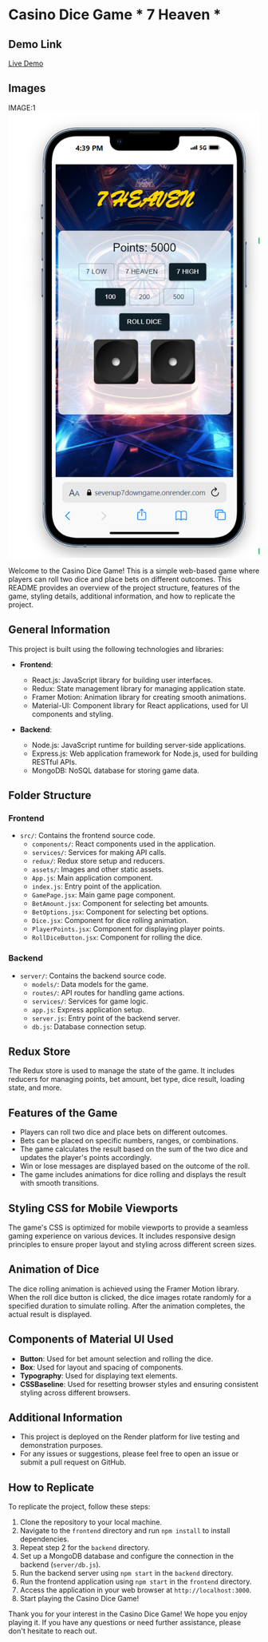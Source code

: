# Casino Dice Game * 7 Heaven *

## Demo Link

[Live Demo](https://sevenup7downgame.onrender.com)

## Images

IMAGE:1 ![alt text](image.png)







Welcome to the Casino Dice Game! This is a simple web-based game where players can roll two dice and place bets on different outcomes. This README provides an overview of the project structure, features of the game, styling details, additional information, and how to replicate the project.

## General Information

This project is built using the following technologies and libraries:

- **Frontend**:
  - React.js: JavaScript library for building user interfaces.
  - Redux: State management library for managing application state.
  - Framer Motion: Animation library for creating smooth animations.
  - Material-UI: Component library for React applications, used for UI components and styling.
  
- **Backend**:
  - Node.js: JavaScript runtime for building server-side applications.
  - Express.js: Web application framework for Node.js, used for building RESTful APIs.
  - MongoDB: NoSQL database for storing game data.

## Folder Structure

### Frontend
- `src/`: Contains the frontend source code.
  - `components/`: React components used in the application.
  - `services/`: Services for making API calls.
  - `redux/`: Redux store setup and reducers.
  - `assets/`: Images and other static assets.
  - `App.js`: Main application component.
  - `index.js`: Entry point of the application.
  - `GamePage.jsx`: Main game page component.
  - `BetAmount.jsx`: Component for selecting bet amounts.
  - `BetOptions.jsx`: Component for selecting bet options.
  - `Dice.jsx`: Component for dice rolling animation.
  - `PlayerPoints.jsx`: Component for displaying player points.
  - `RollDiceButton.jsx`: Component for rolling the dice.

### Backend
- `server/`: Contains the backend source code.
  - `models/`: Data models for the game.
  - `routes/`: API routes for handling game actions.
  - `services/`: Services for game logic.
  - `app.js`: Express application setup.
  - `server.js`: Entry point of the backend server.
  - `db.js`: Database connection setup.

## Redux Store

The Redux store is used to manage the state of the game. It includes reducers for managing points, bet amount, bet type, dice result, loading state, and more.

## Features of the Game

- Players can roll two dice and place bets on different outcomes.
- Bets can be placed on specific numbers, ranges, or combinations.
- The game calculates the result based on the sum of the two dice and updates the player's points accordingly.
- Win or lose messages are displayed based on the outcome of the roll.
- The game includes animations for dice rolling and displays the result with smooth transitions.

## Styling CSS for Mobile Viewports

The game's CSS is optimized for mobile viewports to provide a seamless gaming experience on various devices. It includes responsive design principles to ensure proper layout and styling across different screen sizes.

## Animation of Dice

The dice rolling animation is achieved using the Framer Motion library. When the roll dice button is clicked, the dice images rotate randomly for a specified duration to simulate rolling. After the animation completes, the actual result is displayed.

## Components of Material UI Used

- **Button**: Used for bet amount selection and rolling the dice.
- **Box**: Used for layout and spacing of components.
- **Typography**: Used for displaying text elements.
- **CSSBaseline**: Used for resetting browser styles and ensuring consistent styling across different browsers.

## Additional Information

- This project is deployed on the Render platform for live testing and demonstration purposes.
- For any issues or suggestions, please feel free to open an issue or submit a pull request on GitHub.

## How to Replicate

To replicate the project, follow these steps:

1. Clone the repository to your local machine.
2. Navigate to the `frontend` directory and run `npm install` to install dependencies.
3. Repeat step 2 for the `backend` directory.
4. Set up a MongoDB database and configure the connection in the backend (`server/db.js`).
5. Run the backend server using `npm start` in the `backend` directory.
6. Run the frontend application using `npm start` in the `frontend` directory.
7. Access the application in your web browser at `http://localhost:3000`.
8. Start playing the Casino Dice Game!

Thank you for your interest in the Casino Dice Game! We hope you enjoy playing it. If you have any questions or need further assistance, please don't hesitate to reach out.
